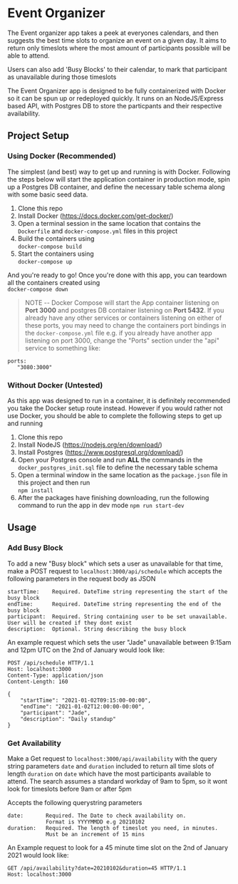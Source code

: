 # Event Organizer
The Event organizer app takes a peek at everyones calendars, and then suggests the best time slots to organize an event on a given day. It aims to return only timeslots where the most amount of participants possible will be able to attend.

Users can also add 'Busy Blocks' to their calendar, to mark that participant as unavailable during those timeslots

The Event Organizer app is designed to be fully containerized with Docker so it can be spun up or redeployed quickly. It runs on an NodeJS/Express based API, with Postgres DB to store the particpants and their respective availability.

## Project Setup
### Using Docker (Recommended)
The simplest (and best) way to get up and running is with Docker. Following the steps below will start the application container in production mode, spin up a Postgres DB container, and define the necessary table schema along with some basic seed data. 

1. Clone this repo
2. Install Docker (https://docs.docker.com/get-docker/)
3. Open a terminal session in the same location that contains the `Dockerfile` and `docker-compose.yml` files in this project
4. Build the containers using  
`docker-compose build`
5. Start the containers using  
`docker-compose up`

And you're ready to go! Once you're done with this app, you can teardown all the containers created using  
`docker-compose down`

> NOTE -- Docker Compose will start the App container listening on **Port 3000** and postgres DB container listening on **Port 5432**. If you already have any other services or containers listening on either of these ports, you may need to change the containers port bindings in the `docker-compose.yml` file
e.g. if you already have another app listening on port 3000, change the "Ports" section under the "api" service to something like:  
```
ports:  
   "3080:3000"
```

### Without Docker (Untested)
As this app was designed to run in a container, it is definitely recommended you take the Docker setup route instead. However if you would rather not use Docker, you should be able to complete the following steps to get up and running
1. Clone this repo
2. Install NodeJS (https://nodejs.org/en/download/)
3. Install Postgres (https://www.postgresql.org/download/)
4. Open your Postgres console and run **ALL** the commands in the `docker_postgres_init.sql` file to define the necessary table schema
5. Open a terminal window in the same location as the `package.json` file in this project and then run  
`npm install`
6. After the packages have finishing downloading, run the following command to run the app in dev mode
`npm run start-dev`

## Usage
### Add Busy Block
To add a new "Busy block" which sets a user as unavailable for that time, make a POST request to `localhost:3000/api/schedule` which accepts the following parameters in the request body as JSON
```
startTime:    Required. DateTime string representing the start of the busy block
endTime:      Required. DateTime string representing the end of the busy block
participant:  Required. String containing user to be set unavailable. User will be created if they dont exist
description:  Optional. String describing the busy block
```

An example request which sets the user "Jade" unavailable between 9:15am and 12pm UTC on the 2nd of January would look like:
```http
POST /api/schedule HTTP/1.1
Host: localhost:3000
Content-Type: application/json
Content-Length: 160

{
    "startTime": "2021-01-02T09:15:00-00:00",
    "endTime": "2021-01-02T12:00:00-00:00",
    "participant": "Jade",
    "description": "Daily standup"
}
```

### Get Availability
Make a Get request to `localhost:3000/api/availability` with the query string parameters `date` and `duration` included to return all time slots of length `duration` on `date` which have the most participants available to attend. The search assumes a standard workday of 9am to 5pm, so it wont look for timeslots before 9am or after 5pm

Accepts the following querystring parameters
```
date:       Required. The Date to check availability on. 
            Format is YYYYMMDD e.g 20210102
duration:   Required. The length of timeslot you need, in minutes.
            Must be an increment of 15 mins
```

An Example request to look for a 45 minute time slot on the 2nd of January 2021 would look like:
```http
GET /api/availability?date=20210102&duration=45 HTTP/1.1
Host: localhost:3000
```
